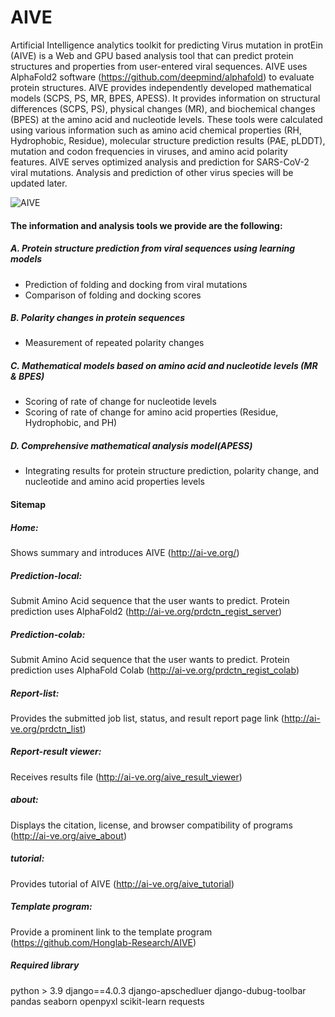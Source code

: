 AIVE
===============

Artificial Intelligence analytics toolkit for predicting Virus mutation in protEin (AIVE) is a Web and GPU based analysis tool that can predict protein structures and properties from user-entered viral sequences. AIVE uses AlphaFold2 software (https://github.com/deepmind/alphafold) to evaluate protein structures. AIVE provides independently developed mathematical models (SCPS, PS, MR, BPES, APESS). It provides information on structural differences (SCPS, PS), physical changes (MR), and biochemical changes (BPES) at the amino acid and nucleotide levels. These tools were calculated using various information such as amino acid chemical properties (RH, Hydrophobic, Residue), molecular structure prediction results (PAE, pLDDT), mutation and codon frequencies in viruses, and amino acid polarity features. AIVE serves optimized analysis and prediction for SARS-CoV-2 viral mutations. Analysis and prediction of other virus species will be updated later.

<img src="http://ai-ve.org/static/img/main/img_aive.png" alt="AIVE"/>

#### The information and analysis tools we provide are the following:
##### A. Protein structure prediction from viral sequences using learning models
* Prediction of folding and docking from viral mutations
* Comparison of folding and docking scores

##### B. Polarity changes in protein sequences
* Measurement of repeated polarity changes

##### C. Mathematical models based on amino acid and nucleotide levels (MR & BPES)
* Scoring of rate of change for nucleotide levels
* Scoring of rate of change for amino acid properties (Residue, Hydrophobic, and PH)

##### D. Comprehensive mathematical analysis model(APESS)
* Integrating results for protein structure prediction, polarity change, and nucleotide and amino acid properties levels

#### Sitemap
##### Home: 
Shows summary and introduces AIVE (http://ai-ve.org/)
##### Prediction-local: 
Submit Amino Acid sequence that the user wants to predict. Protein prediction uses AlphaFold2 (http://ai-ve.org/prdctn_regist_server)
##### Prediction-colab: 
Submit Amino Acid sequence that the user wants to predict. Protein prediction uses AlphaFold Colab (http://ai-ve.org/prdctn_regist_colab)
##### Report-list: 
Provides the submitted job list, status, and result report page link (http://ai-ve.org/prdctn_list)
##### Report-result viewer: 
Receives results file (http://ai-ve.org/aive_result_viewer)
##### about: 
Displays the citation, license, and browser compatibility of programs (http://ai-ve.org/aive_about)
##### tutorial: 
Provides tutorial of AIVE (http://ai-ve.org/aive_tutorial)
##### Template program: 
Provide a prominent link to the template program (https://github.com/Honglab-Research/AIVE)
##### Required library
python > 3.9 django==4.0.3 django-apschedluer django-dubug-toolbar pandas seaborn openpyxl scikit-learn requests